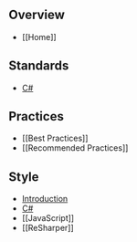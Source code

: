 ## Overview
- [[Home]]

## Standards
- [C#](C%23-Standards)

## Practices
- [[Best Practices]]
- [[Recommended Practices]]

## Style
- [Introduction](Why-a-Style-Guide-that%27s-not-Project-Specific%3F)
- [C#](C%23-Style)
- [[JavaScript]]
- [[ReSharper]]